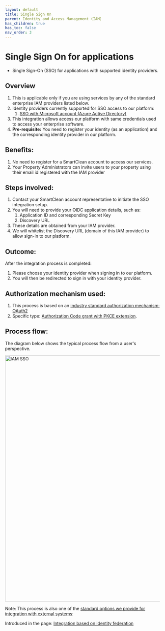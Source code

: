 ```yaml
---
layout: default
title: Single Sign On
parent: Identity and Access Management (IAM)
has_children: true
has_toc: false
nav_order: 3
---
```


# Single Sign On for applications
- Single Sign-On (SSO) for applications with supported identity providers.

## Overview
1. This is applicable only if you are using services by any of the standard enterprise IAM providers listed below.
2. Identity providers currently supported for SSO access to our platform:
   1. [SSO with Microsoft account (Azure Active Directory)](/iam_sso_ms.html)
3. This integration allows access our platform with same credentials used to access your enterprise software. 
4. **Pre-requisite:** You need to register your identity (as an application) and the corresponding identity provider in our platform.

## Benefits:
1. No need to register for a SmartClean account to access our services.
2. Your Property Administrators can invite users to your property using their email id registered with the IAM provider

## Steps involved:
1. Contact your SmartClean account representative to initiate the SSO integration setup.
2. You will need to provide your OIDC application details, such as:
   1. Application ID and corresponding Secret Key
   2. Discovery URL
3. These details are obtained from your IAM provider.
4. We will whitelist the Discovery URL (domain of this IAM provider) to allow sign-in to our platform.

## Outcome:
After the integration process is completed: 
1. Please choose your identity provider when signing in to our platform.
2. You will then be redirected to sign in with your identity provider.

## Authorization mechanism used:
1. This process is based on an [industry standard authorization mechanism: OAuth2](https://oauth.net/2)
2. Specific type: [Authorization Code grant with PKCE extension](https://oauth.net/2/grant-types/authorization-code).

## Process flow:
The diagram below shows the typical process flow from a user's perspective.

<img alt="IAM SSO" src="https://www.smartclean.io/matrix/assets/common/images/IAM/SSO-OIDC-Matrix.png" width="800"/>


Note:
This process is also one of the 
[standard options we provide for integration with external systems](https://www.docs.smartclean.io/integrations.html):

Introduced in the page: [Integration based on identity federation](https://www.docs.smartclean.io/integrations_sso.html)
